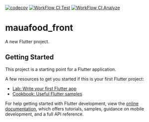 [![codecov](https://codecov.io/gh/Maua-Dev/mauafood_front/branch/develop/graph/badge.svg?token=GR7SIIK1QU)](https://codecov.io/gh/Maua-Dev/mauafood_front)
[![WorkFlow CI Test](https://github.com/Maua-Dev/mauafood_front/actions/workflows/flutter_CI.yml/badge.svg)](https://github.com/Maua-Dev/mauafood_front/actions/workflows/flutter_CI.yml)
[![WorkFlow CI Analyze](https://github.com/Maua-Dev/mauafood_front/actions/workflows/flutter_CI_analyze.yml/badge.svg)](https://github.com/Maua-Dev/mauafood_front/actions/workflows/flutter_CI_analyze.yml)
# mauafood_front

A new Flutter project.

## Getting Started

This project is a starting point for a Flutter application.

A few resources to get you started if this is your first Flutter project:

- [Lab: Write your first Flutter app](https://docs.flutter.dev/get-started/codelab)
- [Cookbook: Useful Flutter samples](https://docs.flutter.dev/cookbook)

For help getting started with Flutter development, view the
[online documentation](https://docs.flutter.dev/), which offers tutorials,
samples, guidance on mobile development, and a full API reference.
